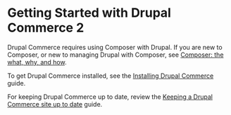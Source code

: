 # Getting Started with Drupal Commerce 2

Drupal Commerce requires using Composer with Drupal. If you are new to Composer, or new to managing Drupal with Composer, see [Composer: the what, why, and how](composer.md).

To get Drupal Commerce installed, see the [Installing Drupal Commerce](install.md) guide.

For keeping Drupal Commerce up to date, review the [Keeping a Drupal Commerce site up to date](update.md) guide.


